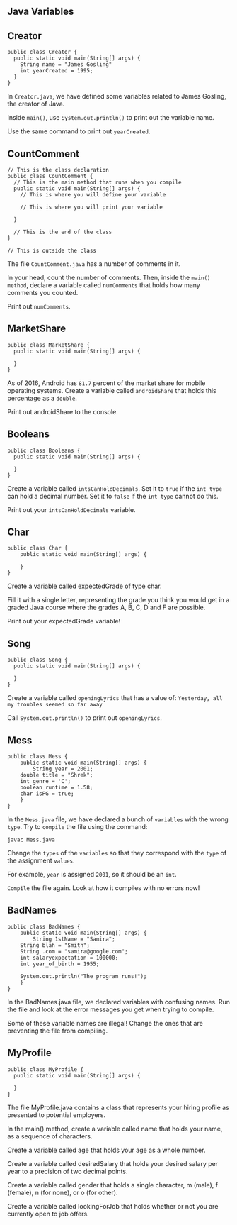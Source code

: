 ## Java Variables

## Creator

```
public class Creator {
  public static void main(String[] args) {
    String name = "James Gosling"
    int yearCreated = 1995; 
  }
}
```

In ```Creator.java```, we have defined some variables related to James Gosling, the creator of Java.

Inside ```main()```, use ```System.out.println()``` to print out the variable name.

Use the same command to print out ```yearCreated```.

## CountComment

```
// This is the class declaration
public class CountComment {
  // This is the main method that runs when you compile
  public static void main(String[] args) {
    // This is where you will define your variable

    // This is where you will print your variable

  }

  // This is the end of the class
}

// This is outside the class
```

The file ```CountComment.java``` has a number of comments in it.

In your head, count the number of comments. Then, inside the ```main() method```, declare a variable called ```numComments``` that holds how many comments you counted.

Print out ```numComments```.

## MarketShare

```
public class MarketShare {
  public static void main(String[] args) {
    
  }
}
```

As of 2016, Android has ```81.7``` percent of the market share for mobile operating systems. Create a variable called ```androidShare``` that holds this percentage as a ```double```.

Print out androidShare to the console.

## Booleans

```
public class Booleans {
  public static void main(String[] args) {

  }
}
```

Create a variable called ```intsCanHoldDecimals```. Set it to ```true``` if the ```int type``` can hold a decimal number. Set it to ```false``` if the ```int type``` cannot do this.

Print out your ```intsCanHoldDecimals``` variable.

## Char

```
public class Char {
	public static void main(String[] args) {   

	}
}
```

Create a variable called expectedGrade of type char.

Fill it with a single letter, representing the grade you think you would get in a graded Java course where the grades A, B, C, D and F are possible.

Print out your expectedGrade variable!

## Song

```
public class Song {
  public static void main(String[] args) {
    
  }
}
```

Create a variable called ```openingLyrics``` that has a value of: ```Yesterday, all my troubles seemed so far away```

Call ```System.out.println()``` to print out ```openingLyrics```.

## Mess

```
public class Mess {
	public static void main(String[] args) {   
		String year = 2001;
    double title = "Shrek";
    int genre = 'C';
    boolean runtime = 1.58;
    char isPG = true;
	}
}
```

In the ```Mess.java``` file, we have declared a bunch of ```variables``` with the wrong ```type```. Try to ```compile``` the file using the command:

```
javac Mess.java
```

Change the ```types``` of the ```variables``` so that they correspond with the ```type``` of the assignment ```values```.

For example, ```year``` is assigned ```2001```, so it should be an ```int```.

```Compile``` the file again. Look at how it compiles with no errors now!

## BadNames

```
public class BadNames {
	public static void main(String[] args) {   
		String 1stName = "Samira";
    String blah = "Smith";
    String .com = "samira@google.com";
    int salaryexpectation = 100000;
    int year_of_birth = 1955;
    
    System.out.println("The program runs!");
	}
}
```

In the BadNames.java file, we declared variables with confusing names. Run the file and look at the error messages you get when trying to compile.

Some of these variable names are illegal! Change the ones that are preventing the file from compiling.

## MyProfile

```
public class MyProfile {
  public static void main(String[] args) {

  }
}
```

The file MyProfile.java contains a class that represents your hiring profile as presented to potential employers.

In the main() method, create a variable called name that holds your name, as a sequence of characters.

Create a variable called age that holds your age as a whole number.

Create a variable called desiredSalary that holds your desired salary per year to a precision of two decimal points.

Create a variable called gender that holds a single character, m (male), f (female), n (for none), or o (for other).

Create a variable called lookingForJob that holds whether or not you are currently open to job offers.